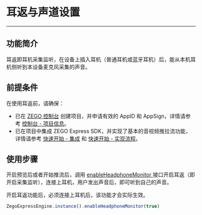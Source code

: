 # 耳返与声道设置

- - -

## 功能简介

耳返即耳机采集监听，在设备上插入耳机（普通耳机或蓝牙耳机）后，能从本机耳机侧听到本设备麦克风采集的声音。

## 前提条件

在使用耳返前，请确保：

- 已在 [ZEGO 控制台](https://console.zego.im) 创建项目，并申请有效的 AppID 和 AppSign，详情请参考 [控制台 - 项目信息](/console/project-info)。
- 已在项目中集成 ZEGO Express SDK，并实现了基本的音视频推拉流功能，详情请参考 [快速开始 - 集成](https://doc-zh.zego.im/article/21002) 和 [快速开始 - 实现流程](https://doc-zh.zego.im/article/21003)。


## 使用步骤

开启预览后或者开始推流后，调用 [enableHeadphoneMonitor ](https://doc-zh.zego.im/unique-api/express-video-sdk/zh/javascript_react-native/classes/_zegoexpressengine_.zegoexpressengine.html#enableheadphonemonitor) 接口开启耳返（即开启采集监听），连接上耳机，用户发出声音后，即可听到自己的声音。

<Note title="说明">


开启耳返功能后，必须连接上耳机后，该功能才会实际生效。

</Note>



```javascript
ZegoExpressEngine.instance().enableHeadphoneMonitor(true)
```

<Content />
